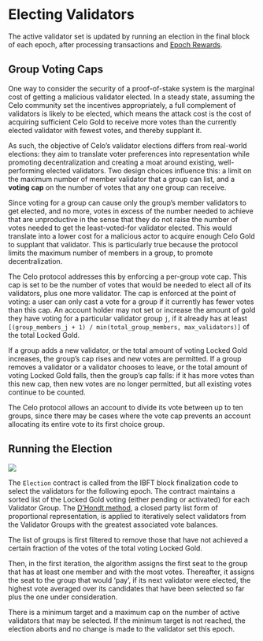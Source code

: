 # Electing Validators

The active validator set is updated by running an election in the final block of each epoch, after processing transactions and [Epoch Rewards](epoch-rewards.md).

## Group Voting Caps

One way to consider the security of a proof-of-stake system is the marginal cost of getting a malicious validator elected. In a steady state, assuming the Celo community set the incentives appropriately, a full complement of validators is likely to be elected, which means the attack cost is the cost of acquiring sufficient Celo Gold to receive more votes than the currently elected validator with fewest votes, and thereby supplant it.

As such, the objective of Celo’s validator elections differs from real-world elections: they aim to translate voter preferences into representation while promoting decentralization and creating a moat around existing, well-performing elected validators. Two design choices influence this: a limit on the maximum number of member validator that a group can list, and a **voting cap** on the number of votes that any one group can receive.

Since voting for a group can cause only the group’s member validators to get elected, and no more, votes in excess of the number needed to achieve that are unproductive in the sense that they do not raise the number of votes needed to get the least-voted-for validator elected. This would translate into a lower cost for a malicious actor to acquire enough Celo Gold to supplant that validator. This is particularly true because the protocol limits the maximum number of members in a group, to promote decentralization.

The Celo protocol addresses this by enforcing a per-group vote cap. This cap is set to be the number of votes that would be needed to elect all of its validators, plus one more validator. The cap is enforced at the point of voting: a user can only cast a vote for a group if it currently has fewer votes than this cap. An account holder may not set or increase the amount of gold they have voting for a particular validator group `j`, if it already has at least `[(group_members_j + 1) / min(total_group_members, max_validators)]` of the total Locked Gold.

If a group adds a new validator, or the total amount of voting Locked Gold increases, the group’s cap rises and new votes are permitted. If a group removes a validator or a validator chooses to leave, or the total amount of voting Locked Gold falls, then the group’s cap falls: if it has more votes than this new cap, then new votes are no longer permitted, but all existing votes continue to be counted.

The Celo protocol allows an account to divide its vote between up to ten groups, since there may be cases where the vote cap prevents an account allocating its entire vote to its first choice group.

## Running the Election

![](https://storage.googleapis.com/celo-website/docs/election.jpg)

The `Election` contract is called from the IBFT block finalization code to select the validators for the following epoch. The contract maintains a sorted list of the Locked Gold voting (either pending or activated) for each Validator Group. The [D’Hondt method](https://en.wikipedia.org/wiki/D'Hondt_method), a closed party list form of proportional representation, is applied to iteratively select validators from the Validator Groups with the greatest associated vote balances.

The list of groups is first filtered to remove those that have not achieved a certain fraction of the votes of the total voting Locked Gold.

Then, in the first iteration, the algorithm assigns the first seat to the group that has at least one member and with the most votes. Thereafter, it assigns the seat to the group that would ‘pay’, if its next validator were elected, the highest vote averaged over its candidates that have been selected so far plus the one under consideration.

There is a minimum target and a maximum cap on the number of active validators that may be selected. If the minimum target is not reached, the election aborts and no change is made to the validator set this epoch.
